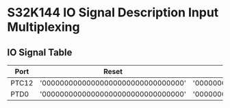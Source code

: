 # S32K144 IO Signal Description Input Multiplexing

## IO Signal Table

|Port|Reset|Bits Configurable|
|-|-|-|
|PTC12|'00000000000000000000000000000000'|'00000001000011111000011100000011'|
|PTD0|'00000000000000000000000000000000'|'00000001000011111000011100000011'|

